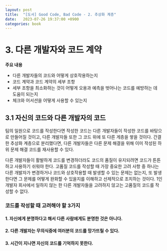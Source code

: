 ```yaml
---
layout: post
title:  "[도서] Good Code, Bad Code - 2. 추상화 계층"
date:   2023-07-26 19:37:00 +0900
categories: book
---
```


# 3. 다른 개발자와 코드 계약
**주요 내용**
- 다른 개발자들의 코드와 어떻게 상호작용하는지
- 코드 계약과 코드 계약의 세부 조항
- 세부 조항을 최소화하는 것이 어떻게 오용과 예측을 벗어나는 코드를 예방하는 데 도움이 되는지
- 체크와 어서션을 어떻게 사용할 수 있는지

## 3.1 자신의 코드와 다른 개발자의 코드
팀의 일원으로 코드를 작성한다면 작성한 코드는 다른 개발자들이 작성한 코드를 바탕으로 만들어질 것이고, 
다른 개발자들 또한 그 코드 위에 또 다른 게층을 쌓을 것이다.
간결한 추상화 계층으로 분리했다면, 다른 개발자들은 다른 문제 해결을 위해 이미 작성된 하위 문제 해결 코드를 재사용할 수 있다.

다른 개발자들이 활발하게 코드를 변경하더라도 코드의 품질이 유지되려면 코드가 튼튼하고 사용하기 쉬워야 한다.
고품질 코드를 작성할 때 가장 중요한 고려 사항 중 하나는 다른 개발자가 변경하거나 코드와 상호작용할 때 발생할 수 있는 문제는 없는지,
또 발생한다면 그 문제를 어떻게 완화할 수 있을지를 이해하고 선제적으로 조치하는 것이다.
1인 개발자 회사에서 일하지 않는 한 다른 개발자들을 고려하지 않고는 고품질의 코드를 작성할 수 없다.

### 코드를 작성할 때 고려해야 할 3가지
#### 1. 자신에게 분명하다고 해서 다른 사람에게도 분명한 것은 아니다. 

#### 2. 다른 개발자는 무의식중에 여러분의 코드를 망가뜨릴 수 있다.

#### 3. 시간이 지나면 자신의 코드를 기억하지 못한다.


